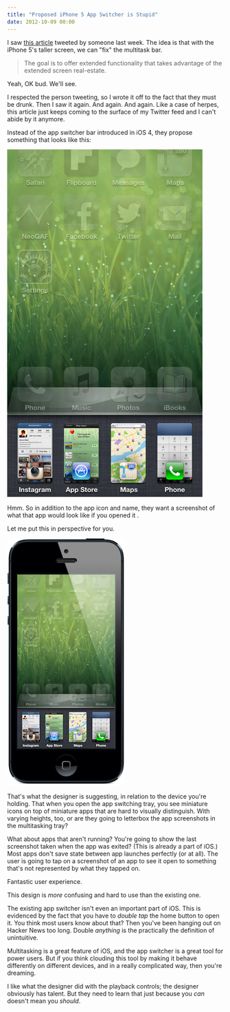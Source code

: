 ```yaml
---
title: "Proposed iPhone 5 App Switcher is Stupid"
date: 2012-10-09 00:00
---
```


<import><p>I saw <a href="http://www.theverge.com/2012/10/4/3451322/rethinking-the-app-switcher-for-the-iphone-5-mockups">this article</a> tweeted by someone last week. The idea is that with the iPhone 5's taller screen, we can "fix" the multitask bar.</p>

<blockquote>
  <p>The goal is to offer extended functionality that takes advantage of the extended screen real-estate. </p>
</blockquote>

<p>Yeah, OK bud. We'll see.</p>

<p>I respected the person tweeting, so I wrote it off to the fact that they must be drunk. Then I saw it again. And again. And again. Like a case of herpes, this article just keeps coming to the surface of my Twitter feed and I can't abide by it anymore.</p>

<p>Instead of the app switcher bar introduced in iOS 4, they propose something that looks like this:</p>
<img src="/img/import/blog/proprosed-iphone-5-app-switcher-is-stupid/AA84057E4E434D68A7884BE0A8353B3B.png" class="img-responsive"><p>Hmm. So in addition to the app icon and name, they want a screenshot of what that app would look like if you opened it .</p>

<p>Let me put this in perspective for you.</p>
<img src="/img/import/blog/proprosed-iphone-5-app-switcher-is-stupid/A7C82126B4F3417C996F1FB53E531B1C.png" class="img-responsive"><p>That's what the designer is suggesting, in relation to the device you're holding. That when you open the app switching tray, you see miniature icons on top of miniature apps that are hard to visually distinguish. With varying heights, too, or are they going to letterbox the app screenshots in the multitasking tray?</p>

<p>What about apps that aren't running? You're going to show the last screenshot taken when the app was exited? (This is already a part of iOS.) Most apps don't save state between app launches perfectly (or at all). The user is going to tap on a screenshot of an app to see it open to something that's not represented by what they tapped on.</p>

<p>Fantastic user experience.</p>

<p>This design is <em>more</em> confusing and hard to use than the existing one.</p>

<p>The existing app switcher isn't even an important part of iOS. This is evidenced by the fact that you have to <em>double tap</em> the home button to open it. You think most users know about that? Then you've been hanging out on Hacker News too long. Double <em>anything</em> is the practically the definition of unintuitive.</p>

<p>Multitasking is a great feature of iOS, and the app switcher is a great tool for power users. But if you think clouding this tool by making it behave differently on different devices, and in a really complicated way, then you're dreaming.</p>

<p>I like what the designer did with the playback controls; the designer obviously has talent. But they need to learn that just because you <em>can</em> doesn't mean you <em>should</em>.</p></import>

<!-- more -->

